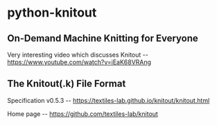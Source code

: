 # python-knitout

## On-Demand Machine Knitting for Everyone

Very interesting video which discusses Knitout -- https://www.youtube.com/watch?v=iEaK68VRAng

## The Knitout(.k) File Format

Specification v0.5.3 -- https://textiles-lab.github.io/knitout/knitout.html

Home page -- https://github.com/textiles-lab/knitout
